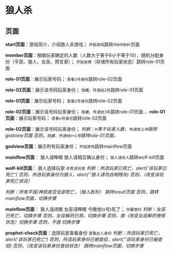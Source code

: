 # 狼人杀
## 页面
**start页面**：游戏简介，介绍狼人杀游戏；
`开始游戏`跳转member页面

**member页面**：根据玩家确定的人数（人数大于等于6小于等于10），随机分配身份（平民、狼人、女巫、预言家）；
`开始发牌`（存储所有玩家状态）跳转role-01页面

**role-01页面**：展示玩家号码；
`查看1号身份`跳转role-02页面

**role-02页面**：展示该号码玩家身份；
`隐藏，传递给2号`跳转role-01页面

**role-01页面**：展示玩家号码；
`查看2号身份`跳转role-02页面

**role-02页面**：展示该号码玩家身份；
`隐藏，传递给3号`跳转role-01页面
...
**role-01页面**：展示玩家号码；
`查看n号身份`跳转role-02页面

**role-02页面**：展示该号码玩家身份；
*判断：n等于玩家人数，`传递给上帝`跳转godview页面*
*否则，`隐藏，传递给n+1号`跳转role-01页面。*

**godview页面**：展示所有玩家身份；
`开始游戏`跳转mainflow页面

**mainflow页面**：
狼人请睁眼 狼人请相互确认身份；
`狼人请杀人`跳转wolf-kill页面

**wolf-kill页面**：
狼人选择玩家
`杀死该玩家`
*判断：所选玩家已死亡，alert('该玩家已死亡‘)*
*否则，所选玩家身份为狼人，alert(''狼人请勿自相残杀)*
*否则，（改变该玩家死亡状态）*

*判断：所有平民/神民是否全部死亡，（狼人胜利） 跳转result页面*
*否则，跳转mainflow页面，切换步骤*

**mainflow页面**：
狼人请闭眼 女巫请睁眼 今晚他(x号)死了；
`你要救吗`
*判断：女巫已死亡，切换步骤*
*否则，女巫解药已用，切换步骤*
*否则，救（改变女巫解药使用状态）切换步骤*
*否则，不救  切换步骤*

**prophet-check页面**：选择玩家查看身份
`查看此人身份`
*判断：所选玩家已死亡，alert('该玩家已死亡‘)*
*否则，所选玩家身份已被查验，alert(''该玩家身份已被查验)*
*否则，（改变该玩家身份查验状态） 跳转mainflow页面，切换步骤*
